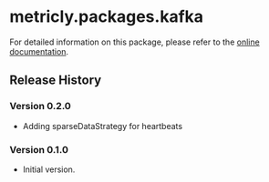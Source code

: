 # metricly.packages.kafka

For detailed information on this package, please refer to the [online documentation](https://www.metricly.com/support/integrations/kafka/).

## Release History

### Version 0.2.0

* Adding sparseDataStrategy for heartbeats

### Version 0.1.0

* Initial version.
